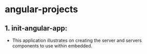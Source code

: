 # angular-projects

## 1. init-angular-app:
- This application illustrates on creating the server and servers components to use within embedded.
